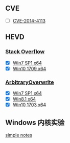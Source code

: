 ## CVE

+ [ ] [CVE-2014-4113](./CVE/CVE-2014-4113)

## HEVD

### [Stack Overflow](./HEVD3.00/Stack_Overflow)

+ [x] [Win7 SP1 x64](./HEVD3.00/Stack_Overflow/Win7_SP1_x64)
+ [x] [Win10 1709 x64](./HEVD3.00/Stack_Overflow/Win10_x64)

### [ArbitraryOverwrite](./HEVD3.00/ArbitraryOverwrite)

+ [x] [Win7 SP1 x64](./HEVD3.00/ArbitraryOverwrite/Win7_SP1_x64)
+ [x] [Win8.1 x64](./HEVD3.00/ArbitraryOverwrite/Win8.1_x64)
+ [x] [Win10 1703 x64](./HEVD3.00/ArbitraryOverwrite/Win10_1703_x64)

## Windows 内核实验

[simple notes](./Windows_内核实验)